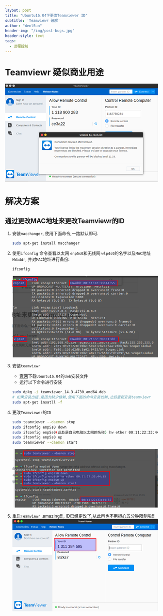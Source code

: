 ```yaml
---
layout: post
title: "Ubuntu16.04下更改Teamviewer ID"
subtitle: 'Teamviewr 破解'
author: "WenlSun"
header-img: "/img/post-bugs.jpg"
header-style: text
tags:
  - 远程控制
---
```


# Teamviewr 疑似商业用途  

![1561606363415](/img/teamviewr/fig1.png)

# 解决方案

## 通过更改MAC地址来更改Teamviewr的ID

1. 安装`macchanger`, 使用下面命令,一路默认即可.

   ```sh
   sudo apt-get install macchanger
   ```

2. 使用`ifconfig` 命令查看以太网 `enp5s0`和无线网 `wlp4s0`的名字以及`MAC`地址 `HWaddr`, 并对`MAC`地址进行备份:

   ```sh
   ifconfig
   ```

   ![1561607748206](/img/teamviewr/fig4.png)

3. 安装`teamviewr`

   + [官网](https://www.teamviewer.com/zhcn/download/linux/)下载`Ubuntu16.04`的`deb`安装文件
   + 运行以下命令进行安装

   ```sh
   sudo dpkg -i teamviewer_14.3.4730_amd64.deb 
   # 如果安装出错,是因为缺少依赖,使用下面的命令安装依赖,之后重新安装teamviewr
   sudo apt-get insatll -f
   ```

4. 更改`Teamviewer`的`ID`

   ```sh
   sudo teamviewer --daemon stop
   sudo ifconfig enp5s0 down
   sudo ifconfig enp5s0(此处是自己电脑以太网的名称) hw ether 00:11:22:33:44:55(此处是新的MAC地址)
   sudo ifconfig enp5s0 up
   sudo teamviewer --daemon start
   ```

   ![1561607153422](/img/teamviewr/fig.png)

5. 重启`Teamviewr` ,amazing!!!, ID已经更改了,从此再也不用担心五分钟限制啦!!!![1561607244621](/img/teamviewr/fig3.png)

